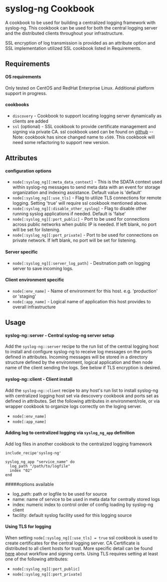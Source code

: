 syslog-ng Cookbook
=================
A cookbook to be used for building a centralized logging framework with syslog-ng. This cookbook can be used for both the central logging server and the distributed clients throughout your infrastructure.

SSL encryption of log transmission is provided as an attribute option and SSL implementation utilized SSL cookbook listed in Requirements.

Requirements
------------
#### OS requirements
Only tested on CentOS and RedHat Enterprise Linux. Additional platform support in progress.

#### cookbooks
- `discovery` - Cookbook to support locating logging server dynamically as clients are added
- `ssl` (optional) - SSL cookbook to provide certificate management and signing via private CA. ssl cookbook used can be found on [github](https://github.com/VendaTech/chef-cookbook-ssl/tree/7429a77c3049029ec8ced768299c429fa2b715cc) -- Note: cookbook has since changed name to `x509`. This cookbook will need some refactoring to support new version.

Attributes
----------
#### configuration options
- `node[:syslog_ng][:meta_data_context]` - This is the SDATA context used within syslog-ng messages to send meta data with an event for storage organization and indexing assistance.  Default value is 'default'
- `node[:syslog_ng][:use_tls]` - Flag to utilize TLS connections for remote logging. Setting 'true' will require ssl cookbook mentioned above.
- `node[:syslog_ng][:disable_other_syslog]` - Flag to disable other running syslog applications if needed. Default is 'false'
- `node[:syslog_ng][:port_public]` - Port to be used for connections across public networks when public IP is needed. If left blank, no port will be set for listening.
- `node[:syslog_ng][:port_private]` - Port to be used for connections on private network. If left blank, no port will be set for listening.

#### Server specific
- `node[:syslog_ng][:server_log_path]` - Desitnation path on logging server to save incoming logs.

#### Client environment specific
- `node[:env_name]` - Name of environment for this host.  e.g. 'production' or 'staging'
- `node[:app_name]` - Logical name of application this host provides to overall infrastructure

Usage
-----
#### syslog-ng::server - Central syslog-ng server setup
Add the `syslog-ng::server` recipe to the run list of the central logging host to install and configure syslog-ng to receive log messages on the ports defined in attributes. Incoming messages will be stored in a directory structure defined by the environment, logical application and then node name of the client sending the logs. See below if TLS encryption is desired.

#### syslog-ng::client - Client install
Add the `syslog-ng::client` recipe to any host's run list to install syslog-ng with centralized logging host set via descovery cookbook and ports set as defined in attributes. Set the following attributes in environment/role, or via wrapper cookbook to organize logs correctly on the loging server.
- `node[:env_name]`
- `node[:app_name]`

#### Adding log to centralized logging via `syslog_ng_app` definition
Add log files in another cookbook to the centralized logging framework
```
include_recipe'syslog-ng'

syslog_ng_app "service_name" do
  log_path "/path/to/logfile"
  index "02"
end
```
#####options available
- log_path:  path or logfile to be used for source
- name:  name of service to be used in meta data for centrally stored logs
- index:  numeric index to control order of config loading by syslog-ng client
- facility:  default syslog facility used for this logging source

#### Using TLS for logging
When setting `node[:syslog_ng][:use_tls] = true` ssl cookbook is used to create certificates for the central logging server. CA Certificate is distributed to all client hosts for trust. More specific detail can be found [here](https://github.com/VendaTech/chef-cookbook-ssl#signing-client) about workflow and signing certs.
Using TLS requires setting at least one of the following attributes:
- `node[:syslog_ng][:port_public]`
- `node[:syslog_ng][:port_private]`
